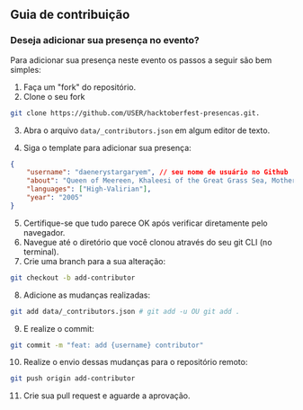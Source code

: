 ## Guia de contribuição

### Deseja adicionar sua presença no evento?

Para adicionar sua presença neste evento os passos a seguir são bem simples:

1. Faça um "fork" do repositório.
2. Clone o seu fork

```bash
git clone https://github.com/USER/hacktoberfest-presencas.git.
```

3. Abra o arquivo `data/_contributors.json` em algum editor de texto. 

4. Siga o template para adicionar sua presença:
```json
{
    "username": "daenerystargaryem", // seu nome de usuário no Github
    "about": "Queen of Meereen, Khaleesi of the Great Grass Sea, Mother of Dragons, The Unburnt, Breaker of Chains, Television, Queen of the Andals and the First Men, Protector of the Seven Kingdoms, Lady of Dragonstone", // Uma frase curta sobre você
    "languages": ["High-Valirian"],
    "year": "2005"
}
```

5. Certifique-se que tudo parece OK após verificar diretamente pelo navegador.
6. Navegue até o diretório que você clonou através do seu git CLI (no terminal).
7. Crie uma branch para a sua alteração:

```bash
git checkout -b add-contributor
```

8. Adicione as mudanças realizadas:

```bash
git add data/_contributors.json # git add -u OU git add .
```

9. E realize o commit:

```bash
git commit -m "feat: add {username} contributor"
```

10. Realize o envio dessas mudanças para o repositório remoto:

```bash
git push origin add-contributor
```

11. Crie sua pull request e aguarde a aprovação.
